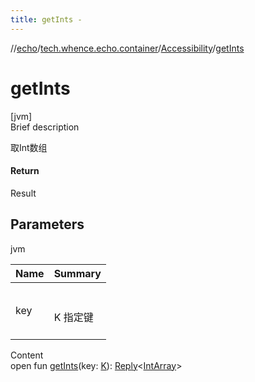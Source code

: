 ```yaml
---
title: getInts -
---
```

//[echo](../../index.md)/[tech.whence.echo.container](../index.md)/[Accessibility](index.md)/[getInts](get-ints.md)



# getInts  
[jvm]  
Brief description  


取Int数组



#### Return  


Result<IntArray>



## Parameters  
  
jvm  
  
|  Name|  Summary| 
|---|---|
| key| <br><br>K 指定键<br><br>
  
  
Content  
open fun [getInts](get-ints.md)(key: [K](index.md)): [Reply](../-reply/index.md)<[IntArray](https://kotlinlang.org/api/latest/jvm/stdlib/kotlin/-int-array/index.html)>  



